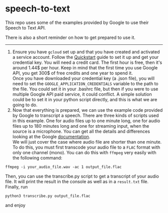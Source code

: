 speech-to-text
===
This repo uses some of the examples provided by Google to use their Speech to
Text API.

There is also a short reminder on how to get prepared to use it.

---
1. Ensure you have `gcloud` set up and that you have created and activated a service account. Follow the [Quickstart](https://cloud.google.com/speech-to-text/docs/quickstart-client-libraries) guide to set it up and get your credential key. You will need a credit card. The first hour is free, then it's around 1.44$ per hour. Keep
in mind that the first time you use Google API, you get 300$ of free credits and
one year to spend it.  
Once you have downloaded your credential key (a .json file), you will need to set
the `GOOGLE_APPLICATION_CREDENTIALS` variable to the path to the file. You could
set it in your .bashrc file, but then if you were to use multiple Google API paid service, it could conflict. A simple solution could be to set it in your python
script directly, and this is what we are going to do.
2. Now that everything is prepared, we can use the example code provided by Google
to transcript a speech.
There are three kinds of scripts used in this example. One for audio files up to
one minute long, one for audio files up to 180 minutes long and one for streaming
input, when the source is a microphone. You can get all the details and differences
looking at the Google [documentation](https://cloud.google.com/speech-to-text/docs/how-to).  
We will just cover the case where audio file are shorter than one minute. To do
this, you must first transcode your audio file to a `FLAC` format with only one channel (mono). You can do this with `ffmpeg` very easily with the following command:
```
ffmpeg -i your_audio_file.wav -ac 1 output_file.flac
```
Then, you can use the transcribe.py script to get a transcript of your audio file.
It will print the result in the console as well as in a `result.txt` file.  
Finally, run
```
python3 transcribe.py output_file.flac
```
and enjoy
